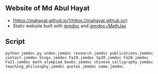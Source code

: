 ## Website of Md Abul Hayat
- [https://mahayat.github.io/](https://mahayat.github.io/)
 - Static website built with [jemdoc](https://jemdoc.jaboc.net/) and [jemdoc+MathJax](http://www.mit.edu/~wsshin/jemdoc+mathjax.html)


## Script
```
python jemdoc.py index.jemdoc research.jemdoc publications.jemdoc contact.jemdoc blogs.jemdoc Fa19.jemdoc Sp20.jemdoc Fa20.jemdoc Fa21.jemdoc math_olympiad_books.jemdoc chinese_calligraphy.jemdoc teaching_philosophy.jemdoc quotes.jemdoc name.jemdoc
```
